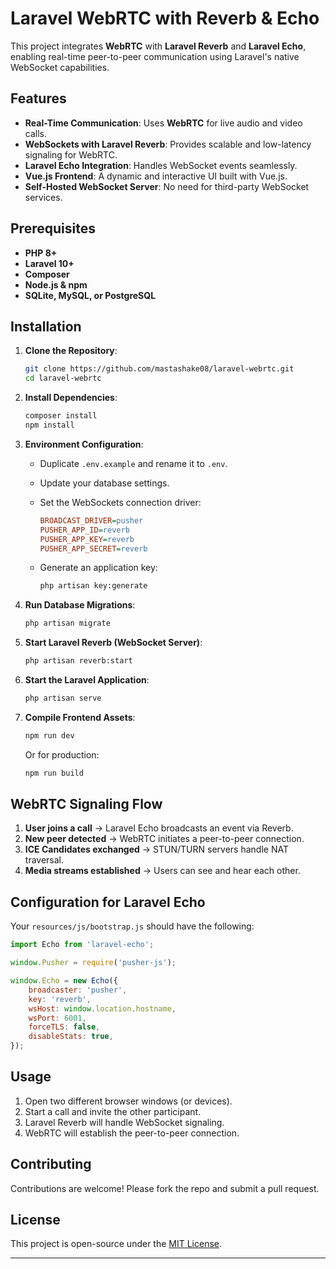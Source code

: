 # Laravel WebRTC with Reverb & Echo

This project integrates **WebRTC** with **Laravel Reverb** and **Laravel Echo**, enabling real-time peer-to-peer communication using Laravel's native WebSocket capabilities.

## Features

- **Real-Time Communication**: Uses **WebRTC** for live audio and video calls.
- **WebSockets with Laravel Reverb**: Provides scalable and low-latency signaling for WebRTC.
- **Laravel Echo Integration**: Handles WebSocket events seamlessly.
- **Vue.js Frontend**: A dynamic and interactive UI built with Vue.js.
- **Self-Hosted WebSocket Server**: No need for third-party WebSocket services.

## Prerequisites

- **PHP 8+**  
- **Laravel 10+**  
- **Composer**  
- **Node.js & npm**  
- **SQLite, MySQL, or PostgreSQL**  

## Installation

1. **Clone the Repository**:

   ```bash
   git clone https://github.com/mastashake08/laravel-webrtc.git
   cd laravel-webrtc
   ```

2. **Install Dependencies**:

   ```bash
   composer install
   npm install
   ```

3. **Environment Configuration**:

   - Duplicate `.env.example` and rename it to `.env`.
   - Update your database settings.
   - Set the WebSockets connection driver:

     ```ini
     BROADCAST_DRIVER=pusher
     PUSHER_APP_ID=reverb
     PUSHER_APP_KEY=reverb
     PUSHER_APP_SECRET=reverb
     ```

   - Generate an application key:

     ```bash
     php artisan key:generate
     ```

4. **Run Database Migrations**:

   ```bash
   php artisan migrate
   ```

5. **Start Laravel Reverb (WebSocket Server)**:

   ```bash
   php artisan reverb:start
   ```

6. **Start the Laravel Application**:

   ```bash
   php artisan serve
   ```

7. **Compile Frontend Assets**:

   ```bash
   npm run dev
   ```

   Or for production:

   ```bash
   npm run build
   ```

## WebRTC Signaling Flow

1. **User joins a call** → Laravel Echo broadcasts an event via Reverb.  
2. **New peer detected** → WebRTC initiates a peer-to-peer connection.  
3. **ICE Candidates exchanged** → STUN/TURN servers handle NAT traversal.  
4. **Media streams established** → Users can see and hear each other.

## Configuration for Laravel Echo

Your `resources/js/bootstrap.js` should have the following:

```javascript
import Echo from 'laravel-echo';

window.Pusher = require('pusher-js');

window.Echo = new Echo({
    broadcaster: 'pusher',
    key: 'reverb',
    wsHost: window.location.hostname,
    wsPort: 6001,
    forceTLS: false,
    disableStats: true,
});
```

## Usage

1. Open two different browser windows (or devices).
2. Start a call and invite the other participant.
3. Laravel Reverb will handle WebSocket signaling.
4. WebRTC will establish the peer-to-peer connection.

## Contributing

Contributions are welcome! Please fork the repo and submit a pull request.

## License

This project is open-source under the [MIT License](LICENSE).

---
